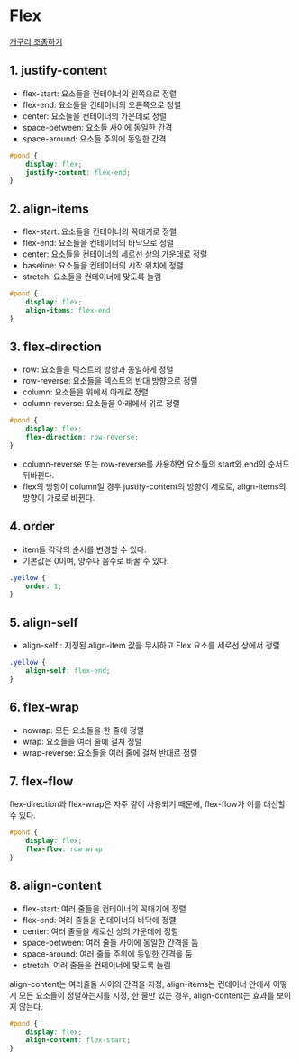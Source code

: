 # Flex 

[개구리 조종하기](flexboxfroggy.com)

## 1. justify-content

* flex-start: 요소들을 컨테이너의 왼쪽으로 정렬
* flex-end: 요소들을 컨테이너의 오른쪽으로 정렬
* center: 요소들을 컨테이너의 가운데로 정렬
* space-between: 요소들 사이에 동일한 간격
* space-around: 요소들 주위에 동일한 간격

```css
#pond {
    display: flex;
    justify-content: flex-end;
}
```

## 2. align-items

* flex-start: 요소들을 컨테이너의 꼭대기로 정렬
* flex-end: 요소들을 컨테이너의 바닥으로 정렬
* center: 요소들을 컨테이너의 세로선 상의 가운데로 정렬
* baseline: 요소들을 컨테이너의 시작 위치에 정렬
* stretch: 요소들을 컨테이너에 맞도록 늘림

``` css
#pond {
    display: flex;
    align-items: flex-end
}
```

## 3. flex-direction

* row: 요소들을 텍스트의 방향과 동일하게 정렬
* row-reverse: 요소들을 텍스트의 반대 방향으로 정렬
* column: 요소들을 위에서 아래로 정렬
* column-reverse: 요소들을 아래에서 위로 정렬

``` css
#pond {
    display: flex;
    flex-direction: row-reverse;
}
```

* column-reverse 또는 row-reverse를 사용하면 요소들의 start와 end의 순서도 뒤바뀐다.
* flex의 방향이 column일 경우 justify-content의 방향이 세로로, align-items의 방향이 가로로 바뀐다.



## 4. order

* item들 각각의 순서를 변경할 수 있다.
* 기본값은 0이며, 양수나 음수로 바꿀 수 있다.

``` css
.yellow {
    order: 1;
}
```



## 5. align-self

* align-self : 지정된 align-item 값을 무시하고 Flex 요소를 세로선 상에서 정렬

```css
.yellow {
    align-self: flex-end;
}
```



## 6. flex-wrap

* nowrap: 모든 요소들을 한 줄에 정렬
* wrap: 요소들을 여러 줄에 걸쳐 정렬
* wrap-reverse: 요소들을 여러 줄에 걸쳐 반대로 정렬



## 7. flex-flow
flex-direction과 flex-wrap은 자주 같이 사용되기 때문에, flex-flow가 이를 대신할 수 있다.

``` css
#pond {
    display: flex;
    flex-flow: row wrap
}
```



## 8. align-content

* flex-start: 여러 줄들을 컨테이너의 꼭대기에 정렬
* flex-end: 여러 줄들을 컨테이너의 바닥에 정렬
* center: 여러 줄들을 세로선 상의 가운데에 정렬
* space-between: 여러 줄들 사이에 동일한 간격을 둠
* space-around: 여러 줄들 주위에 동일한 간격을 둠
* stretch: 여러 줄들을 컨테이너에 맞도록 늘림



align-content는 여러줄들 사이의 간격을 지정, align-items는 컨테이너 안에서 어떻게 모든 요소들이 정렬하는지를 지정, 한 줄만 있는 경우, align-content는 효과를 보이지 않는다.

``` css
#pond {
    display: flex;
    align-content: flex-start;
}

```


